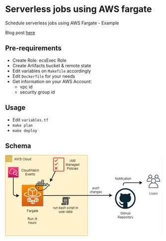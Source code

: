 # Serverless jobs using AWS fargate

Schedule serverless jobs using AWS Fargate - Example

Blog post [here](https://zoph.me)

## Pre-requirements
- Create Role: ecsExec Role
- Create Artifacts bucket & remote state
- Edit variables on `Makefile` accordingly
- Edit `Dockerfile` for your needs
- Get information on your AWS Account:
    - vpc id
    - security group id

## Usage
- Edit `variables.tf`
- `make plan`
- `make deploy`


## Schema

![Schema](./assets/schema-fargate.png)

